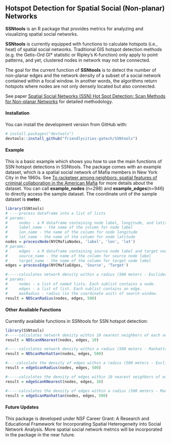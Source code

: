 
## Hotspot Detection for Spatial Social (Non-planar) Networks

**SSNtools** is an R package that provides metrics for analyzing and
visualizing spatial social networks.

**SSNtools** is currently equipped with functions to calculate hotspots
(i.e., heat) of spatial social networks. Traditional GIS hotspot
detection methods (e.g. the Getis-Ord GI\* statistic or Ripley’s
K-function) only apply to point patterns, and yet, clustered nodes in
network may not be connected.

The goal for the current function of **SSNtools** is to detect the
number of non-planar edges and the network density of a subset of a
social network contained within a focal window. In another words, the
algorithms return hotspots where nodes are not only densely located but
also connected.

See paper [Spatial Social Networks (SSN) Hot Spot Detection: Scan
Methods for Non-planar Networks](https://arxiv.org/pdf/2011.07702.pdf)
for detailed methodology.

#### Installation

You can install the development version from GitHub with:

``` r
# install.packages("devtools")
devtools::install_github("friendlycities-gatech/SSNtools")
```

#### Example

This is a basic example which shows you how to use the main functions of
SSN hotspot detections in SSNtools. The package comes with an example
dataset, which is a spatial social network of Mafia members in New York
City in the 1960s. See [To racketeer among neighbors: spatial features
of criminal collaboration in the American
Mafia](https://drive.google.com/file/d/1guVURnryYUyXaJ3A7SoMFMpkv7CUx6He/view)
for more details about the dataset. You can call **example\_nodes**
(n=298) and **example\_edges**(n=946) to directly access the sample
dataset. The coordinate unit of the sample dataset is **meter**.

``` r
library(SSNtools)
# ----process dataframe into a list of lists 
# params:
#     nodes - a R dataframe containing node label, longitude, and latitude
#     label_name - the name of the column for node label
#     lon_name - the name of the column for node longitude 
#     lat_name - the name of the column for node latitude
nodes = processNode(NYCMafiaNodes, 'label', 'lon', 'lat')
# params:
#     edges - a R dataframe containing source node label and target node label
#     source_name - the name of the column for source node label
#     target_name - the name of the column for target node label
edges = processEdge(NYCMafiaEdges, 'Source', 'Target')

#-----calculates network density within a radius (500 meters - Euclidean distance) of each node in a network
# params:
#     nodes - a list of named lists. Each sublist contains a node.
#     edges - a list of list. Each sublist contains an edge.
#     maxRadius - radius (in the coordinate unit) of search window. 
result = NDScanRadius(nodes, edges, 500)
```

#### Other Available Functions

Currently available functions in SSNtools for SSN hotspot detection:

``` r
library(SSNtools)
#-----calculates network density within 10 nearest neighbors of each node in a network
result = NDScanKNearest(nodes, edges, 10)

#-----calculates network density within a radius (500 meters - Manhattan distance) of each node in a network
result = NDScanManhattan(nodes, edges, 500)

#----calculate the density of edges within a radius (500 meters - Euclidean distance) of every node in a graph
result = edgeScanRadius(nodes, edges, 500)

#-----calculates the density of edges within 10 nearest neighbors of each node in a network
result = edgeScanKNearest(nodes, edges, 10)

#-----calculates the density of edges within a radius (500 meters - Manhattan distance) of each node in a network
result = edgeScanManhattan(nodes, edges, 500)
```

#### Future Updates

This package is developed under NSF Career Grant: A Research and
Educational Framework for Incorporating Spatial Heterogeneity into
Social Network Analysis. More spatial social network metrics will be
incorporated in the package in the near future.
